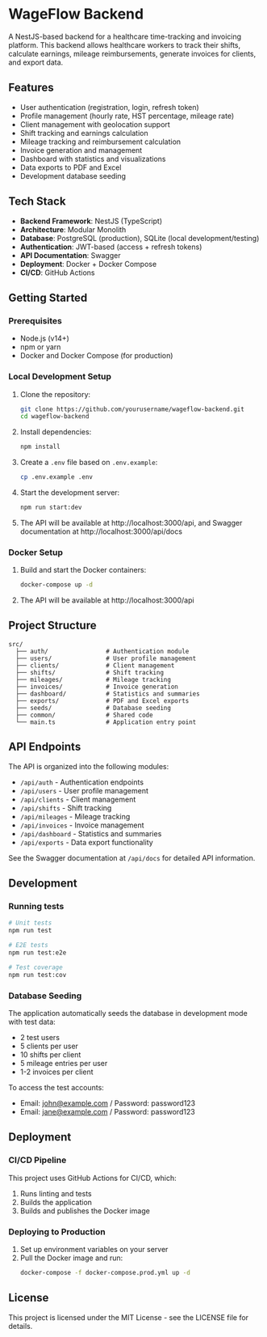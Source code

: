 # WageFlow Backend

A NestJS-based backend for a healthcare time-tracking and invoicing platform. This backend allows healthcare workers to track their shifts, calculate earnings, mileage reimbursements, generate invoices for clients, and export data.

## Features

- User authentication (registration, login, refresh token)
- Profile management (hourly rate, HST percentage, mileage rate)
- Client management with geolocation support
- Shift tracking and earnings calculation
- Mileage tracking and reimbursement calculation
- Invoice generation and management
- Dashboard with statistics and visualizations
- Data exports to PDF and Excel
- Development database seeding

## Tech Stack

- **Backend Framework**: NestJS (TypeScript)
- **Architecture**: Modular Monolith
- **Database**: PostgreSQL (production), SQLite (local development/testing)
- **Authentication**: JWT-based (access + refresh tokens)
- **API Documentation**: Swagger
- **Deployment**: Docker + Docker Compose
- **CI/CD**: GitHub Actions

## Getting Started

### Prerequisites

- Node.js (v14+)
- npm or yarn
- Docker and Docker Compose (for production)

### Local Development Setup

1. Clone the repository:
   ```bash
   git clone https://github.com/yourusername/wageflow-backend.git
   cd wageflow-backend
   ```

2. Install dependencies:
   ```bash
   npm install
   ```

3. Create a `.env` file based on `.env.example`:
   ```bash
   cp .env.example .env
   ```

4. Start the development server:
   ```bash
   npm run start:dev
   ```

5. The API will be available at http://localhost:3000/api, and Swagger documentation at http://localhost:3000/api/docs

### Docker Setup

1. Build and start the Docker containers:
   ```bash
   docker-compose up -d
   ```

2. The API will be available at http://localhost:3000/api

## Project Structure

```
src/
  ├── auth/                # Authentication module
  ├── users/               # User profile management
  ├── clients/             # Client management
  ├── shifts/              # Shift tracking
  ├── mileages/            # Mileage tracking
  ├── invoices/            # Invoice generation
  ├── dashboard/           # Statistics and summaries
  ├── exports/             # PDF and Excel exports
  ├── seeds/               # Database seeding
  ├── common/              # Shared code
  └── main.ts              # Application entry point
```

## API Endpoints

The API is organized into the following modules:

- `/api/auth` - Authentication endpoints
- `/api/users` - User profile management
- `/api/clients` - Client management
- `/api/shifts` - Shift tracking
- `/api/mileages` - Mileage tracking
- `/api/invoices` - Invoice management
- `/api/dashboard` - Statistics and summaries
- `/api/exports` - Data export functionality

See the Swagger documentation at `/api/docs` for detailed API information.

## Development

### Running tests

```bash
# Unit tests
npm run test

# E2E tests
npm run test:e2e

# Test coverage
npm run test:cov
```

### Database Seeding

The application automatically seeds the database in development mode with test data:
- 2 test users
- 5 clients per user
- 10 shifts per client
- 5 mileage entries per user
- 1-2 invoices per client

To access the test accounts:
- Email: john@example.com / Password: password123
- Email: jane@example.com / Password: password123

## Deployment

### CI/CD Pipeline

This project uses GitHub Actions for CI/CD, which:
1. Runs linting and tests
2. Builds the application
3. Builds and publishes the Docker image

### Deploying to Production

1. Set up environment variables on your server
2. Pull the Docker image and run:
   ```bash
   docker-compose -f docker-compose.prod.yml up -d
   ```

## License

This project is licensed under the MIT License - see the LICENSE file for details.